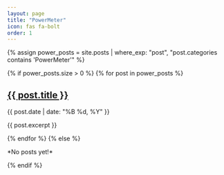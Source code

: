 ```yaml
---
layout: page
title: "PowerMeter"
icon: fas fa-bolt
order: 1
---
```


{% assign power_posts = site.posts | where_exp: "post", "post.categories contains 'PowerMeter'" %}

{% if power_posts.size > 0 %}
  {% for post in power_posts %}
    <article class="card">
      <div class="card-body">
        <h2 class="card-title">
          <a href="{{ post.url }}">{{ post.title }}</a>
        </h2>
        <p class="post-meta text-muted">
          <i class="far fa-calendar-alt"></i> {{ post.date | date: "%B %d, %Y" }}
        </p>
        <p>{{ post.excerpt }}</p>
      </div>
    </article>
  {% endfor %}
{% else %}
  <p class="text-center">*No posts yet!*</p>
{% endif %}
